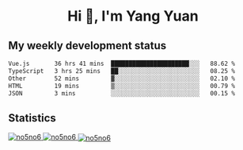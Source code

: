 <h1 align="center">Hi 👋, I'm Yang Yuan</h1>


## My weekly development status
<!--START_SECTION:waka-->

```txt
Vue.js       36 hrs 41 mins  ██████████████████████░░░   88.62 %
TypeScript   3 hrs 25 mins   ██░░░░░░░░░░░░░░░░░░░░░░░   08.25 %
Other        52 mins         ▓░░░░░░░░░░░░░░░░░░░░░░░░   02.10 %
HTML         19 mins         ▒░░░░░░░░░░░░░░░░░░░░░░░░   00.79 %
JSON         3 mins          ░░░░░░░░░░░░░░░░░░░░░░░░░   00.15 %
```

<!--END_SECTION:waka-->

## Statistics
<a href="https://github.com/anuraghazra/github-readme-stats">
  <img src="https://github-readme-stats.vercel.app/api/top-langs/?username=no5no6&theme=dracula" alt="no5no6">
</a>
<a href="https://github.com/anuraghazra/github-readme-stats">
  <img src="https://github-readme-stats.vercel.app/api?username=no5no6&show_icons=true&theme=dracula&line_height=40" alt="no5no6">
</a>
<a href="https://github.com/anuraghazra/github-readme-stats">
  <img align="center" src="https://github-readme-streak-stats.herokuapp.com/?user=no5no6&theme=dracula" alt="no5no6" />
</a>
